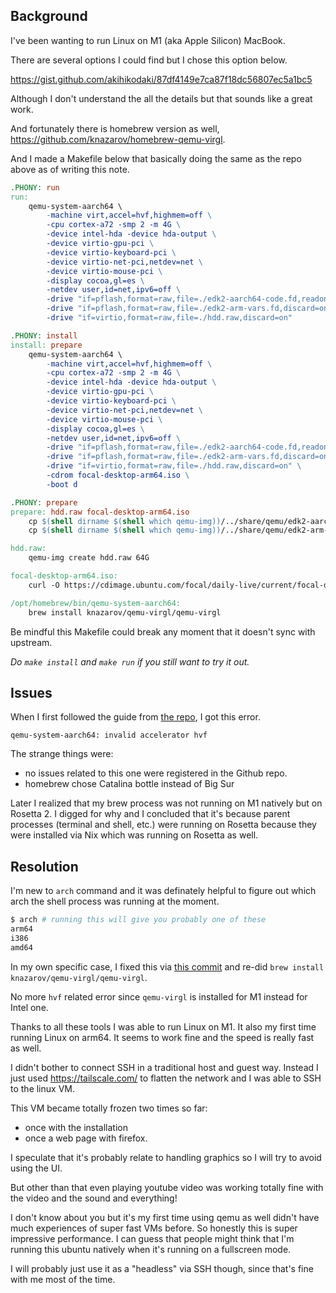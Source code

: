## Background

I've been wanting to run Linux on M1 (aka Apple Silicon) MacBook.

There are several options I could find but I chose this option below.

https://gist.github.com/akihikodaki/87df4149e7ca87f18dc56807ec5a1bc5

Although I don't understand the all the details but that sounds like a great work.

And fortunately there is homebrew version as well, https://github.com/knazarov/homebrew-qemu-virgl.

And I made a Makefile below that basically doing the same as the repo above as of writing this note.

```Makefile
.PHONY: run
run:
	qemu-system-aarch64 \
		-machine virt,accel=hvf,highmem=off \
		-cpu cortex-a72 -smp 2 -m 4G \
		-device intel-hda -device hda-output \
		-device virtio-gpu-pci \
		-device virtio-keyboard-pci \
		-device virtio-net-pci,netdev=net \
		-device virtio-mouse-pci \
		-display cocoa,gl=es \
		-netdev user,id=net,ipv6=off \
		-drive "if=pflash,format=raw,file=./edk2-aarch64-code.fd,readonly=on" \
		-drive "if=pflash,format=raw,file=./edk2-arm-vars.fd,discard=on" \
		-drive "if=virtio,format=raw,file=./hdd.raw,discard=on"

.PHONY: install
install: prepare
	qemu-system-aarch64 \
		-machine virt,accel=hvf,highmem=off \
		-cpu cortex-a72 -smp 2 -m 4G \
		-device intel-hda -device hda-output \
		-device virtio-gpu-pci \
		-device virtio-keyboard-pci \
		-device virtio-net-pci,netdev=net \
		-device virtio-mouse-pci \
		-display cocoa,gl=es \
		-netdev user,id=net,ipv6=off \
		-drive "if=pflash,format=raw,file=./edk2-aarch64-code.fd,readonly=on" \
		-drive "if=pflash,format=raw,file=./edk2-arm-vars.fd,discard=on" \
		-drive "if=virtio,format=raw,file=./hdd.raw,discard=on" \
		-cdrom focal-desktop-arm64.iso \
		-boot d

.PHONY: prepare
prepare: hdd.raw focal-desktop-arm64.iso
	cp $(shell dirname $(shell which qemu-img))/../share/qemu/edk2-aarch64-code.fd .
	cp $(shell dirname $(shell which qemu-img))/../share/qemu/edk2-arm-vars.fd .

hdd.raw:
	qemu-img create hdd.raw 64G

focal-desktop-arm64.iso:
	curl -O https://cdimage.ubuntu.com/focal/daily-live/current/focal-desktop-arm64.iso

/opt/homebrew/bin/qemu-system-aarch64:
	brew install knazarov/qemu-virgl/qemu-virgl
```

Be mindful this Makefile could break any moment that it doesn't sync with upstream.

_Do `make install` and `make run` if you still want to try it out._

## Issues

When I first followed the guide from [the repo](https://github.com/knazarov/homebrew-qemu-virgl), I got this error.

```
qemu-system-aarch64: invalid accelerator hvf
```

The strange things were:
- no issues related to this one were registered in the Github repo.
- homebrew chose Catalina bottle instead of Big Sur

Later I realized that my brew process was not running on M1 natively but on Rosetta 2.
I digged for why and I concluded that it's because parent processes (terminal and shell, etc.) were running on Rosetta because they were installed via Nix which was running on Rosetta as well.

## Resolution

I'm new to `arch` command and it was definately helpful to figure out which arch the shell process was running at the moment.

```bash
$ arch # running this will give you probably one of these
arm64
i386
amd64
```

In my own specific case, I fixed this via [this commit](https://github.com/ryuheechul/dotfiles/commit/2ddf526e476184931ac5896857f3fa50a732c6ca) and re-did `brew install knazarov/qemu-virgl/qemu-virgl`.

No more `hvf` related error since `qemu-virgl` is installed for M1 instead for Intel one.

Thanks to all these tools I was able to run Linux on M1. It also my first time running Linux on arm64.
It seems to work fine and the speed is really fast as well.

I didn't bother to connect SSH in a traditional host and guest way.
Instead I just used https://tailscale.com/ to flatten the network and I was able to SSH to the linux VM.

This VM became totally frozen two times so far:
- once with the installation
- once a web page with firefox.

I speculate that it's probably relate to handling graphics so I will try to avoid using the UI.

But other than that even playing youtube video was working totally fine with the video and the sound and everything!

I don't know about you but it's my first time using qemu as well didn't have much experiences of super fast VMs before.
So honestly this is super impressive performance. I can guess that people might think that I'm running this ubuntu natively when it's running on a fullscreen mode.

I will probably just use it as a "headless" via SSH though, since that's fine with me most of the time.
